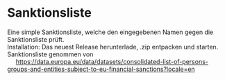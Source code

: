 # Sanktionsliste

Eine simple Sanktionsliste, welche den eingegebenen Namen gegen die Sanktionsliste prüft. <br/>
Installation: Das neuest Release herunterlade, .zip entpacken und starten. <br/>
Sanktionsliste genommen von <br/>
&nbsp;&nbsp;&nbsp;&nbsp;    https://data.europa.eu/data/datasets/consolidated-list-of-persons-groups-and-entities-subject-to-eu-financial-sanctions?locale=en
